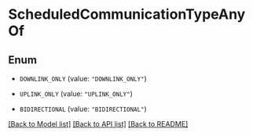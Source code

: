 # ScheduledCommunicationTypeAnyOf

## Enum


* `DOWNLINK_ONLY` (value: `"DOWNLINK_ONLY"`)

* `UPLINK_ONLY` (value: `"UPLINK_ONLY"`)

* `BIDIRECTIONAL` (value: `"BIDIRECTIONAL"`)


[[Back to Model list]](../README.md#documentation-for-models) [[Back to API list]](../README.md#documentation-for-api-endpoints) [[Back to README]](../README.md)


